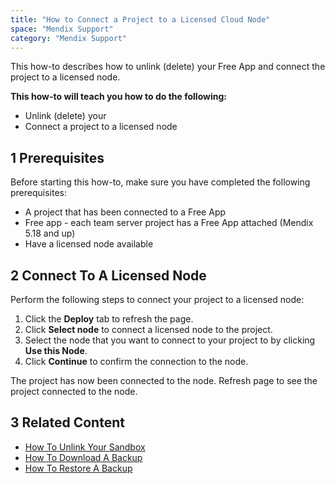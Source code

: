 ```yaml
---
title: "How to Connect a Project to a Licensed Cloud Node"
space: "Mendix Support"
category: "Mendix Support"
---
```


This how-to describes how to unlink (delete) your Free App and connect the project to a licensed node.

**This how-to will teach you how to do the following:**

*   Unlink (delete) your
*   Connect a project to a licensed node

## 1 Prerequisites

Before starting this how-to, make sure you have completed the following prerequisites:

*   A project that has been connected to a Free App
*   Free app - each team server project has a Free App attached (Mendix 5.18 and up)
*   Have a licensed node available

## 2 Connect To A Licensed Node
Perform the following steps to connect your project to a licensed node:

1.  Click the **Deploy** tab to refresh the page.
2.  Click **Select node** to connect a licensed node to the project.
3.  Select the node that you want to connect to your project to by clicking **Use this Node**.
4.  Click **Continue** to confirm the connection to the node.

The project has now been connected to the node. Refresh page to see the project connected to the node.

## 3 Related Content
*   [How To Unlink Your Sandbox](how-to-unlink-your-sandbox)
*   [How To Download A Backup](how-to-download-a-backup)
*   [How To Restore A Backup](how-to-restore-a-backup)
